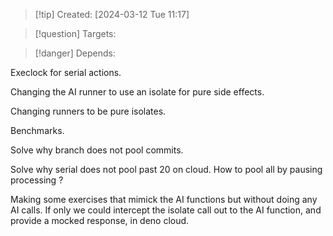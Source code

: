 
>[!tip] Created: [2024-03-12 Tue 11:17]

>[!question] Targets: 

>[!danger] Depends: 

Execlock for serial actions.

Changing the AI runner to use an isolate for pure side effects.

Changing runners to be pure isolates.

Benchmarks.

Solve why branch does not pool commits.

Solve why serial does not pool past 20 on cloud.  How to pool all by pausing processing ?

Making some exercises that mimick the AI functions but without doing any AI calls.
	If only we could intercept the isolate call out to the AI function, and provide a mocked response, in deno cloud.